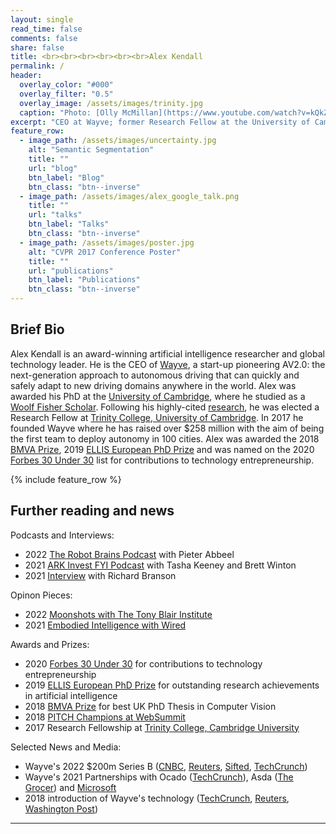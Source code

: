 ```yaml
---
layout: single
read_time: false
comments: false
share: false
title: <br><br><br><br><br><br>Alex Kendall
permalink: /
header:
  overlay_color: "#000"
  overlay_filter: "0.5"
  overlay_image: /assets/images/trinity.jpg
  caption: "Photo: [Olly McMillan](https://www.youtube.com/watch?v=kQkZeXHfgwA&t=1s)"
excerpt: "CEO at Wayve; former Research Fellow at the University of Cambridge<br><br>"
feature_row:
  - image_path: /assets/images/uncertainty.jpg
    alt: "Semantic Segmentation"
    title: ""
    url: "blog"
    btn_label: "Blog"
    btn_class: "btn--inverse"
  - image_path: /assets/images/alex_google_talk.png
    title: ""
    url: "talks"
    btn_label: "Talks"
    btn_class: "btn--inverse"
  - image_path: /assets/images/poster.jpg
    alt: "CVPR 2017 Conference Poster"
    title: ""
    url: "publications"
    btn_label: "Publications"
    btn_class: "btn--inverse"
---
```


## Brief Bio
Alex Kendall is an award-winning artificial intelligence researcher and global technology leader. He is the CEO of [Wayve](https://wayve.ai/), a start-up pioneering AV2.0: the next-generation approach to autonomous driving that can quickly and safely adapt to new driving domains anywhere in the world. Alex was awarded his PhD at the [University of Cambridge](https://www.cam.ac.uk/), where he studied as a [Woolf Fisher Scholar](http://www.woolffishertrust.co.nz/). Following his highly-cited [research](https://scholar.google.co.uk/citations?user=hE2mTp4AAAAJ), he was elected a Research Fellow at [Trinity College, University of Cambridge](https://www.trin.cam.ac.uk/). In 2017 he founded Wayve where he has raised over $258 million with the aim of being the first team to deploy autonomy in 100 cities. Alex was awarded the 2018 [BMVA Prize](https://britishmachinevisionassociation.github.io/bursaries/sullivan-prize.html), 2019 [ELLIS European PhD Prize](https://ellis.eu/en/news/ellis-phd-award) and was named on the 2020 [Forbes 30 Under 30](https://www.forbes.com/profile/alex-kendall/?list=30under30-europe-big-money-startups#1b95c2317283) list for contributions to technology entrepreneurship.

<div id='featured'></div>

{% include feature_row %}

## Further reading and news
Podcasts and Interviews:
* 2022 [The Robot Brains Podcast](https://www.therobotbrains.ai/who-is-alex-kendall-wayve) with Pieter Abbeel
* 2021 [ARK Invest FYI Podcast](https://ark-invest.com/podcast/ep-90-autonomous-vehicles-wayve-ai/) with Tasha Keeney and Brett Winton
* 2021 [Interview](https://www.virgin.com/branson-family/richard-branson-blog/supporting-wayve-to-make-self-driving-cars-a-day-to-day-reality) with Richard Branson

Opinon Pieces: 
* 2022 [Moonshots with The Tony Blair Institute](https://institute.global/policy/rebuild-accelerate-thrive-tech-moonshots-society) 
* 2021 [Embodied Intelligence with Wired](https://www.wired.co.uk/article/alex-kendall-machine-learning)

Awards and Prizes: 
* 2020 [Forbes 30 Under 30](https://www.forbes.com/profile/alex-kendall/?list=30under30-europe-big-money-startups#1b95c2317283) for contributions to technology entrepreneurship
* 2019 [ELLIS European PhD Prize](https://ellis.eu/en/news/ellis-phd-award) for outstanding research achievements in artificial intelligence
* 2018 [BMVA Prize](https://britishmachinevisionassociation.github.io/bursaries/sullivan-prize.html) for best UK PhD Thesis in Computer Vision
* 2018 [PITCH Champions at WebSummit](https://youtu.be/sn-_29bknz8?t=548)
* 2017 Research Fellowship at [Trinity College, Cambridge University](https://www.trin.cam.ac.uk/)

Selected News and Media: 
* Wayve's 2022 $200m Series B ([CNBC](https://www.cnbc.com/2022/01/18/wayve-series-b-microsoft-virgin.html), [Reuters](https://www.reuters.com/world/uk/uk-self-driving-startup-wayve-raises-200-mln-scale-up-technology-2022-01-18/), [Sifted](https://sifted.eu/articles/wayve-autonomous-driving/), [TechCrunch](https://techcrunch.com/2022/01/18/wayve-raises-200m-series-b-led-by-eclipse-for-its-ai-for-autonomous-delivery-vehicles/))
* Wayve's 2021 Partnerships with Ocado ([TechCrunch](https://techcrunch.com/2021/10/06/wayve-the-lidar-free-self-driving-startup-raises-13-6m-from-ocado/)), Asda ([The Grocer](https://www.thegrocer.co.uk/technology-and-supply-chain/asda-to-trial-driverless-delivery-vans-in-london/659999.article)) and [Microsoft](https://news.microsoft.com/en-gb/2020/10/22/wayve-chooses-microsoft-azure-to-scale-ai-based-autonomous-driving-technology/)
* 2018 introduction of Wayve's technology ([TechCrunch](https://techcrunch.com/2018/05/22/wayve/), [Reuters](https://www.reuters.com/video/watch/autonomous-car-teaches-itself-to-drive-i-id449225967?edition-redirect=uk), [Washington Post](https://www.washingtonpost.com/technology/2019/04/05/watch-self-driving-car-learn-navigate-narrow-european-streets-like-human-driver/))

---
